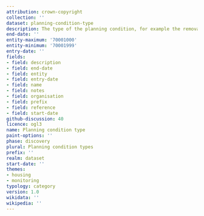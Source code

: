 ```yaml
---
attribution: crown-copyright
collection: ''
dataset: planning-condition-type
description: The type of the planning condition, for example the removal of permitted development rights
end-date: ''
entity-maximum: '70001000'
entity-minimum: '70001999'
entry-date: ''
fields:
- field: description
- field: end-date
- field: entity
- field: entry-date
- field: name
- field: notes
- field: organisation
- field: prefix
- field: reference
- field: start-date
github-discussion: 40
licence: ogl3
name: Planning condition type
paint-options: ''
phase: discovery
plural: Planning condition types
prefix: ''
realm: dataset
start-date: ''
themes:
- housing
- monitoring
typology: category
version: 1.0
wikidata: ''
wikipedia: ''
---
```

